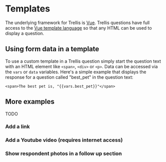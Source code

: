 # Templates
The underlying framework for Trellis is [Vue][0]. Trellis questions have full access to the [Vue template language][1] so that any HTML can be used to display a question.

## Using form data in a template
To use a custom template in a Trellis question simply start the question text with an HTML element like `<span>`, `<div>` or `<p>`. Data can be accessed via the `vars` or `data` variables. Here's a simple example that displays the response for a question called "best_pet" in the question text:

```vue-template
<span>The best pet is, "{{vars.best_pet}}"</span>
```

## More examples
TODO
### Add a link

### Add a Youtube video (requires internet access)

### Show respondent photos in a follow up section

[0]: https://vuejs.org
[1]: https://vuejs.org/v2/guide/syntax.html